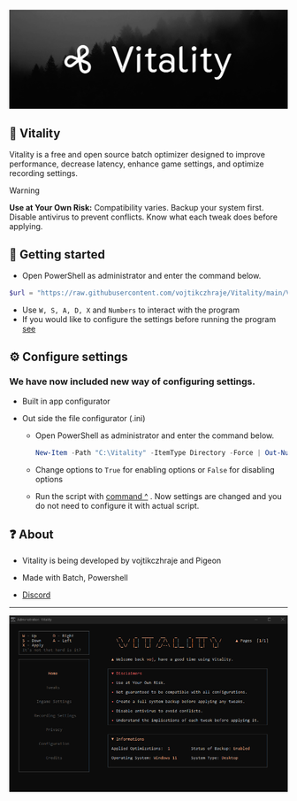 ![Header image](https://github.com/vojtikczhraje/Vitality/blob/main/img/Vitality-Github.png)


## 🚀 Vitality
Vitality is a free and open source batch optimizer designed to improve performance, decrease latency, enhance game settings, and optimize recording settings.


> [!WARNING]  
> **Use at Your Own Risk:** Compatibility varies. Backup your system first. Disable antivirus to prevent conflicts. Know what each tweak does before applying.

## 🔧 Getting started
- Open PowerShell as administrator and enter the command below. <br />
```powershell
$url = "https://raw.githubusercontent.com/vojtikczhraje/Vitality/main/Vitality.bat"; $tempFilePath = "temp_Vitality.bat"; $newFilePath = "Vitality.bat"; Invoke-WebRequest -Uri $url -OutFile $tempFilePath; $content = Get-Content -Path $tempFilePath; $content | Out-File -FilePath $newFilePath -Encoding Default; Start-Process cmd.exe -ArgumentList "/c .\$newFilePath"; Remove-Item -Path $tempFilePath
```
- Use `W, S, A, D, X` and `Numbers` to interact with the program
- If you would like to configure the settings before running the program [see](#-configure-settings)

## ⚙ Configure settings
### We have now included new way of configuring settings.
- Built in app configurator

- Out side the file configurator (.ini)
  - Open PowerShell as administrator and enter the command below.

    ```powershell
    New-Item -Path "C:\Vitality" -ItemType Directory -Force | Out-Null; Invoke-WebRequest -Uri "https://raw.githubusercontent.com/vojtikczhraje/Vitality/main/config.ini" -OutFile "C:\Vitality\config.ini"; C:\Vitality\config.ini
    ```
  - Change options to `True` for enabling options or `False` for disabling options
  - Run the script with [command ^](#-usage) . Now settings are changed and you do not need to configure it with actual script.



## ❓ About
- Vitality is being developed by vojtikczhraje and Pigeon 


- Made with Batch, Powershell


- [Discord](https://discord.gg/uEHp2Uejk3)


---

![Vitality](https://github.com/vojtikczhraje/Vitality/blob/main/img/Vitality.png)

